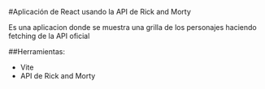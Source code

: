 #Aplicación de React usando la API de Rick and Morty

Es una aplicacion donde se muestra una grilla de los personajes haciendo fetching de la API oficial

##Herramientas:
- Vite
- API de Rick and Morty